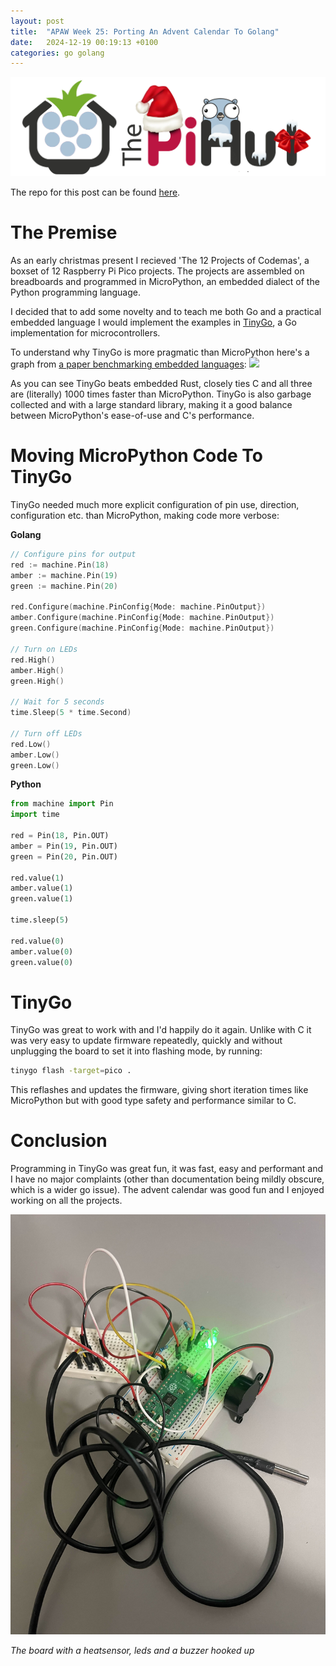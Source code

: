 ```yaml
---
layout: post
title:  "APAW Week 25: Porting An Advent Calendar To Golang"
date:   2024-12-19 00:19:13 +0100
categories: go golang
---
```


![](https://raw.githubusercontent.com/Fhoughton/TinyGo-Maker-Calendar/refs/heads/master/logo.png)

The repo for this post can be found [here](https://github.com/Fhoughton/TinyGo-Maker-Calendar/tree/master).

# The Premise
As an early christmas present I recieved 'The 12 Projects of Codemas', a boxset of 12 Raspberry Pi Pico projects. The projects are assembled on breadboards and programmed in MicroPython, an embedded dialect of the Python programming language.

I decided that to add some novelty and to teach me both Go and a practical embedded language I would implement the examples in [TinyGo](https://tinygo.org/), a Go implementation for microcontrollers.

To understand why TinyGo is more pragmatic than MicroPython here's a graph from [a paper benchmarking embedded languages](https://www.mdpi.com/2079-9292/12/1/143):
![](https://www.mdpi.com/electronics/electronics-12-00143/article_deploy/html/images/electronics-12-00143-g006-550.jpg)

As you can see TinyGo beats embedded Rust, closely ties C and all three are (literally) 1000 times faster than MicroPython. TinyGo is also garbage collected and with a large standard library, making it a good balance between MicroPython's ease-of-use and C's performance.

# Moving MicroPython Code To TinyGo
TinyGo needed much more explicit configuration of pin use, direction, configuration etc. than MicroPython, making code more verbose:

**Golang**
```go
// Configure pins for output
red := machine.Pin(18)
amber := machine.Pin(19)
green := machine.Pin(20)

red.Configure(machine.PinConfig{Mode: machine.PinOutput})
amber.Configure(machine.PinConfig{Mode: machine.PinOutput})
green.Configure(machine.PinConfig{Mode: machine.PinOutput})

// Turn on LEDs
red.High()
amber.High()
green.High()

// Wait for 5 seconds
time.Sleep(5 * time.Second)

// Turn off LEDs
red.Low()
amber.Low()
green.Low()
```

**Python**
```python
from machine import Pin
import time

red = Pin(18, Pin.OUT)
amber = Pin(19, Pin.OUT)
green = Pin(20, Pin.OUT)

red.value(1)
amber.value(1)
green.value(1)

time.sleep(5)

red.value(0)
amber.value(0)
green.value(0)

```

# TinyGo
TinyGo was great to work with and I'd happily do it again. Unlike with C it was very easy to update firmware repeatedly, quickly and without unplugging the board to set it into flashing mode, by running: 
```bash
tinygo flash -target=pico .
```
This reflashes and updates the firmware, giving short iteration times like MicroPython but with good type safety and performance similar to C.

# Conclusion
Programming in TinyGo was great fun, it was fast, easy and performant and I have no major complaints (other than documentation being mildly obscure, which is a wider go issue). The advent calendar was good fun and I enjoyed working on all the projects.

![](/images/pico_heatsensor.jpg)

*The board with a heatsensor, leds and a buzzer hooked up*
